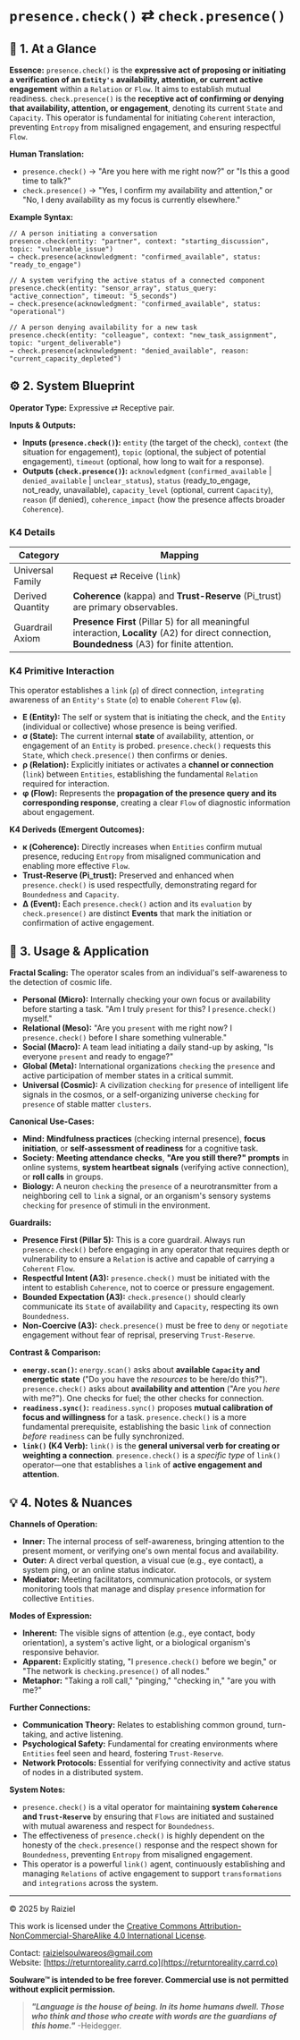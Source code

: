 # `presence.check()` ⇄ `check.presence()`

## 📝 1. At a Glance

**Essence:** `presence.check()` is the **expressive act of proposing or initiating a verification of an `Entity's` availability, attention, or current active engagement** within a `Relation` or `Flow`. It aims to establish mutual readiness. `check.presence()` is the **receptive act of confirming or denying that availability, attention, or engagement**, denoting its current `State` and `Capacity`. This operator is fundamental for initiating `Coherent` interaction, preventing `Entropy` from misaligned engagement, and ensuring respectful `Flow`.

**Human Translation:**

- `presence.check()` → "Are you here with me right now?" or "Is this a good time to talk?"
- `check.presence()` → "Yes, I confirm my availability and attention," or "No, I deny availability as my focus is currently elsewhere."

**Example Syntax:**

```
// A person initiating a conversation
presence.check(entity: "partner", context: "starting_discussion", topic: "vulnerable_issue")
→ check.presence(acknowledgment: "confirmed_available", status: "ready_to_engage")

// A system verifying the active status of a connected component
presence.check(entity: "sensor_array", status_query: "active_connection", timeout: "5_seconds")
→ check.presence(acknowledgment: "confirmed_available", status: "operational")

// A person denying availability for a new task
presence.check(entity: "colleague", context: "new_task_assignment", topic: "urgent_deliverable")
→ check.presence(acknowledgment: "denied_available", reason: "current_capacity_depleted")
```

## ⚙️ 2. System Blueprint

**Operator Type:** Expressive ⇄ Receptive pair.

**Inputs & Outputs:**

- **Inputs (`presence.check()`):** `entity` (the target of the check), `context` (the situation for engagement), `topic` (optional, the subject of potential engagement), `timeout` (optional, how long to wait for a response).
- **Outputs (`check.presence()`):** `acknowledgment` (`confirmed_available` | `denied_available` | `unclear_status`), `status` (ready_to_engage, not_ready, unavailable), `capacity_level` (optional, current `Capacity`), `reason` (if denied), `coherence_impact` (how the presence affects broader `Coherence`).

### K4 Details

| Category         | Mapping                                                      |
| ---------------- | ------------------------------------------------------------ |
| Universal Family | Request ⇄ Receive (`link`)                                   |
| Derived Quantity | **Coherence** (kappa) and **Trust-Reserve** (Pi_trust) are primary observables. |
| Guardrail Axiom  | **Presence First** (Pillar 5) for all meaningful interaction, **Locality** (A2) for direct connection, **Boundedness** (A3) for finite attention. |

### K4 Primitive Interaction

This operator establishes a `link` (`ρ`) of direct connection, `integrating` awareness of an `Entity's` `State` (`σ`) to enable `Coherent` `Flow` (`φ`).

- **E (Entity):** The self or system that is initiating the check, and the `Entity` (individual or collective) whose presence is being verified.
- **σ (State):** The current internal **state** of availability, attention, or engagement of an `Entity` is probed. `presence.check()` requests this `State`, which `check.presence()` then confirms or denies.
- **ρ (Relation):** Explicitly initiates or activates a **channel or connection** (`link`) between `Entities`, establishing the fundamental `Relation` required for interaction.
- **φ (Flow):** Represents the **propagation of the presence query and its corresponding response**, creating a clear `Flow` of diagnostic information about engagement.

**K4 Deriveds (Emergent Outcomes):**

- **κ (Coherence):** Directly increases when `Entities` confirm mutual presence, reducing `Entropy` from misaligned communication and enabling more effective `Flow`.
- **Trust-Reserve (**Pi_trust**):** Preserved and enhanced when `presence.check()` is used respectfully, demonstrating regard for `Boundedness` and `Capacity`.
- **Δ (Event):** Each `presence.check()` action and its `evaluation` by `check.presence()` are distinct **Events** that mark the initiation or confirmation of active engagement.

## 📖 3. Usage & Application

**Fractal Scaling:** The operator scales from an individual's self-awareness to the detection of cosmic life.

- **Personal (Micro):** Internally checking your own focus or availability before starting a task. "Am I truly `present` for this? I `presence.check()` myself."
- **Relational (Meso):** "Are you `present` with me right now? I `presence.check()` before I share something vulnerable."
- **Social (Macro):** A team lead initiating a daily stand-up by asking, "Is everyone `present` and ready to engage?"
- **Global (Meta):** International organizations `checking` the `presence` and active participation of member states in a critical summit.
- **Universal (Cosmic):** A civilization `checking` for `presence` of intelligent life signals in the cosmos, or a self-organizing universe `checking` for `presence` of stable matter `clusters`.

**Canonical Use-Cases:**

- **Mind:** **Mindfulness practices** (checking internal presence), **focus initiation**, or **self-assessment of readiness** for a cognitive task.
- **Society:** **Meeting attendance checks**, **"Are you still there?" prompts** in online systems, **system heartbeat signals** (verifying active connection), or **roll calls** in groups.
- **Biology:** A neuron `checking` the `presence` of a neurotransmitter from a neighboring cell to `link` a signal, or an organism's sensory systems `checking` for `presence` of stimuli in the environment.

**Guardrails:**

- **Presence First (Pillar 5):** This is a core guardrail. Always run `presence.check()` before engaging in any operator that requires depth or vulnerability to ensure a `Relation` is active and capable of carrying a `Coherent` `Flow`.
- **Respectful Intent (A3):** `presence.check()` must be initiated with the intent to establish `Coherence`, not to coerce or pressure engagement.
- **Bounded Expectation (A3):** `check.presence()` should clearly communicate its `State` of availability and `Capacity`, respecting its own `Boundedness`.
- **Non-Coercive (A3):** `check.presence()` must be free to `deny` or `negotiate` engagement without fear of reprisal, preserving `Trust-Reserve`.

**Contrast & Comparison:**

- **`energy.scan()`:** `energy.scan()` asks about **available `Capacity` and energetic state** ("Do you have the *resources* to be here/do this?"). `presence.check()` asks about **availability and attention** ("Are you *here* with me?"). One checks for fuel; the other checks for connection.
- **`readiness.sync()`:** `readiness.sync()` proposes **mutual calibration of focus and willingness** for a task. `presence.check()` is a more fundamental prerequisite, establishing the basic `link` of connection *before* `readiness` can be fully synchronized.
- **`link()` (K4 Verb):** `link()` is the **general universal verb for creating or weighting a connection**. `presence.check()` is a *specific type* of `link()` operator—one that establishes a `link` of **active engagement and attention**.

## 💡 4. Notes & Nuances

**Channels of Operation:**

- **Inner:** The internal process of self-awareness, bringing attention to the present moment, or verifying one's own mental focus and availability.
- **Outer:** A direct verbal question, a visual cue (e.g., eye contact), a system ping, or an online status indicator.
- **Mediator:** Meeting facilitators, communication protocols, or system monitoring tools that manage and display `presence` information for collective `Entities`.

**Modes of Expression:**

- **Inherent:** The visible signs of attention (e.g., eye contact, body orientation), a system's active light, or a biological organism's responsive behavior.
- **Apparent:** Explicitly stating, "I `presence.check()` before we begin," or "The network is `checking.presence()` of all nodes."
- **Metaphor:** "Taking a roll call," "pinging," "checking in," "are you with me?"

**Further Connections:**

- **Communication Theory:** Relates to establishing common ground, turn-taking, and active listening.
- **Psychological Safety:** Fundamental for creating environments where `Entities` feel seen and heard, fostering `Trust-Reserve`.
- **Network Protocols:** Essential for verifying connectivity and active status of nodes in a distributed system.

**System Notes:**

- `presence.check()` is a vital operator for maintaining **system `Coherence` and `Trust-Reserve`** by ensuring that `Flows` are initiated and sustained with mutual awareness and respect for `Boundedness`.
- The effectiveness of `presence.check()` is highly dependent on the honesty of the `check.presence()` response and the respect shown for `Boundedness`, preventing `Entropy` from misaligned engagement.
- This operator is a powerful `link()` agent, continuously establishing and managing `Relations` of active engagement to support `transformations` and `integrations` across the system.

---

© 2025 by Raiziel

This work is licensed under the [Creative Commons Attribution-NonCommercial-ShareAlike 4.0 International License](https://creativecommons.org/licenses/by-nc-sa/4.0/).

Contact: [raizielsoulwareos@gmail.com](mailto:raizielsoulwareos@gmail.com)  
Website: [https://returntoreality.carrd.co](https://returntoreality.carrd.co)

**Soulware™ is intended to be free forever. Commercial use is not permitted without explicit permission.**



> ***"Language is the house of being. In its home humans dwell. Those who think and those who create with words are the guardians of this home."***
-Heidegger.
